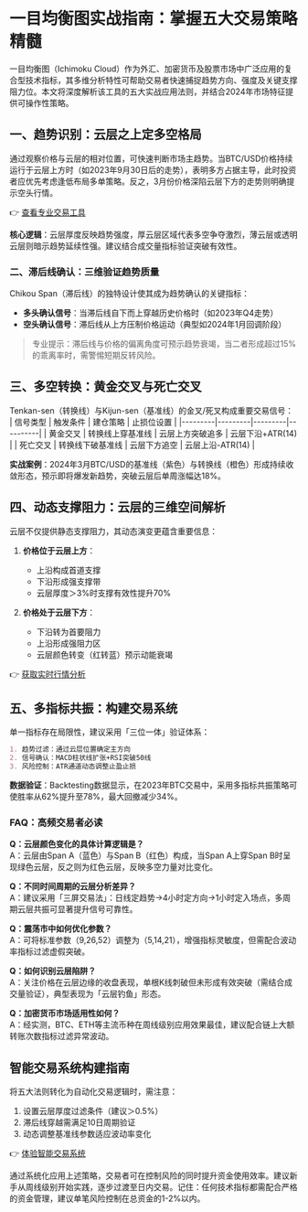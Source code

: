 # 一目均衡图实战指南：掌握五大交易策略精髓

一目均衡图（Ichimoku Cloud）作为外汇、加密货币及股票市场中广泛应用的复合型技术指标，其多维分析特性可帮助交易者快速捕捉趋势方向、强度及关键支撑阻力位。本文将深度解析该工具的五大实战应用法则，并结合2024年市场特征提供可操作性策略。

## 一、趋势识别：云层之上定多空格局
通过观察价格与云层的相对位置，可快速判断市场主趋势。当BTC/USD价格持续运行于云层上方时（如2023年9月30日后的走势），表明多方占据主导，此时投资者应优先考虑逢低布局多单策略。反之，3月份价格深陷云层下方的走势则明确提示空头行情。

👉 [查看专业交易工具](https://bit.ly/okx_welcome)

**核心逻辑**：云层厚度反映趋势强度，厚云层区域代表多空争夺激烈，薄云层或透明云层则暗示趋势延续性强。建议结合成交量指标验证突破有效性。

### 二、滞后线确认：三维验证趋势质量
Chikou Span（滞后线）的独特设计使其成为趋势确认的关键指标：
- **多头确认信号**：当滞后线自下而上穿越历史价格时（如2023年Q4走势）
- **空头确认信号**：滞后线从上方压制价格运动（典型如2024年1月回调阶段）

> 专业提示：滞后线与价格的偏离角度可预示趋势衰竭，当二者形成超过15%的乖离率时，需警惕短期反转风险。

## 三、多空转换：黄金交叉与死亡交叉
Tenkan-sen（转换线）与Kijun-sen（基准线）的金叉/死叉构成重要交易信号：
| 信号类型 | 触发条件 | 建仓策略 | 止损位设置 |
|---------|---------|---------|----------|
| 黄金交叉 | 转换线上穿基准线 | 云层上方突破追多 | 云层下沿+ATR(14) |
| 死亡交叉 | 转换线下破基准线 | 云层下方追空 | 云层上沿-ATR(14) |

**实战案例**：2024年3月BTC/USD的基准线（紫色）与转换线（橙色）形成持续收敛形态，预示即将爆发新趋势，突破云层后单周涨幅达18%。

## 四、动态支撑阻力：云层的三维空间解析
云层不仅提供静态支撑阻力，其动态演变更蕴含重要信息：
1. **价格位于云层上方**：
   - 上沿构成首道支撑
   - 下沿形成强支撑带
   - 云层厚度＞3%时支撑有效性提升70%

2. **价格处于云层下方**：
   - 下沿转为首要阻力
   - 上沿形成强阻力区
   - 云层颜色转变（红转蓝）预示动能衰竭

👉 [获取实时行情分析](https://bit.ly/okx_welcome)

## 五、多指标共振：构建交易系统
单一指标存在局限性，建议采用「三位一体」验证体系：
```markdown
1. 趋势过滤：通过云层位置确定主方向
2. 信号确认：MACD柱状线扩张+RSI突破50线
3. 风险控制：ATR通道动态调整止盈止损
```

**数据验证**：Backtesting数据显示，在2023年BTC交易中，采用多指标共振策略可使胜率从62%提升至78%，最大回撤减少34%。

### FAQ：高频交易者必读
**Q：云层颜色变化的具体计算逻辑是？**  
A：云层由Span A（蓝色）与Span B（红色）构成，当Span A上穿Span B时呈现绿色云层，反之则为红色云层，反映多空力量对比变化。

**Q：不同时间周期的云层分析差异？**  
A：建议采用「三屏交易法」：日线定趋势→4小时定方向→1小时定入场点，多周期云层共振可显著提升信号可靠性。

**Q：震荡市中如何优化参数？**  
A：可将标准参数（9,26,52）调整为（5,14,21），增强指标灵敏度，但需配合波动率指标过滤虚假突破。

**Q：如何识别云层陷阱？**  
A：关注价格在云层边缘的收盘表现，单根K线刺破但未形成有效突破（需结合成交量验证），典型表现为「云层钓鱼」形态。

**Q：加密货币市场适用性如何？**  
A：经实测，BTC、ETH等主流币种在周线级别应用效果最佳，建议配合链上大额转账次数指标过滤异常波动。

## 智能交易系统构建指南
将五大法则转化为自动化交易逻辑时，需注意：
1. 设置云层厚度过滤条件（建议＞0.5%）
2. 滞后线穿越需满足10日周期验证
3. 动态调整基准线参数适应波动率变化

👉 [体验智能交易系统](https://bit.ly/okx_welcome)

通过系统化应用上述策略，交易者可在控制风险的同时提升资金使用效率。建议新手从周线级别开始实践，逐步过渡至日内交易。记住：任何技术指标都需配合严格的资金管理，建议单笔风险控制在总资金的1-2%以内。